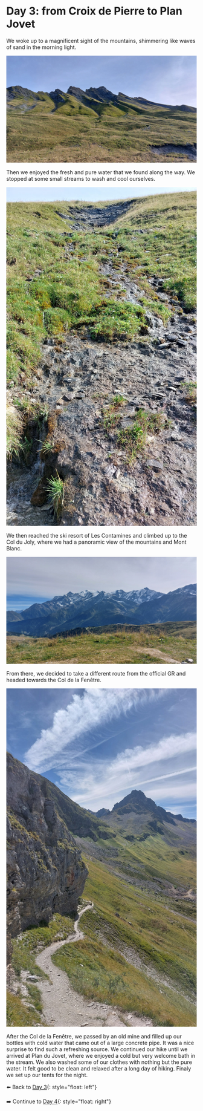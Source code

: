 # Day 3: from Croix de Pierre to Plan Jovet

We woke up to a magnificent sight of the mountains, shimmering like waves of sand in the morning light.

![Mountains with waves](<photos/media/large/Day 3/20230904_090705.jpg>)

Then we enjoyed the fresh and pure water that we found along the way. We stopped at some small streams to wash and cool ourselves.

![Tiny stream](<photos/media/large/Day 3/20230904_103700.jpg>)

We then reached the ski resort of Les Contamines and climbed up to the Col du Joly, where we had a panoramic view of the mountains and Mont Blanc.

![Mont Blanc](<photos/media/large/Day 3/20230904_105549.jpg>)

From there, we decided to take a different route from the official GR and headed towards the Col de la Fenêtre.

![Col de la Fenêtre](<photos/media/large/Day 3/20230904_133335.jpg>)

After the Col de la Fenêtre, we passed by an old mine and filled up our bottles with cold water that came out of a large concrete pipe. It was a nice surprise to find such a refreshing source. We continued our hike until we arrived at Plan du Jovet, where we enjoyed a cold but very welcome bath in the stream. We also washed some of our clothes with nothing but the pure water. It felt good to be clean and relaxed after a long day of hiking. Finaly we set up our tents for the night.

⬅️ Back to [Day 3](day3.md){: style="float: left"} 

➡️ Continue to [Day 4](day4.md){: style="float: right"}

